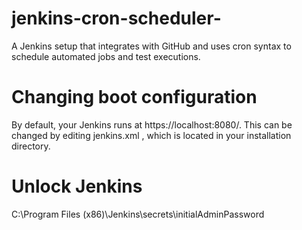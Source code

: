 # jenkins-cron-scheduler-
A Jenkins setup that integrates with GitHub and uses cron syntax to schedule automated jobs and test executions.

# Changing boot configuration 
By default, your Jenkins runs at https://localhost:8080/. This can be changed by editing jenkins.xml , which is located in your installation directory.

# Unlock Jenkins
C:\Program Files (x86)\Jenkins\secrets\initialAdminPassword
